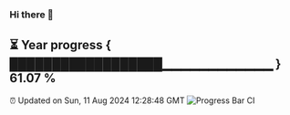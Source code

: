 ### Hi there 👋
⏳ Year progress { ██████████████████▁▁▁▁▁▁▁▁▁▁▁▁ } 61.07 %
---
⏰ Updated on Sun, 11 Aug 2024 12:28:48 GMT
![Progress Bar CI](https://github.com/liununu/liununu/workflows/Progress%20Bar%20CI/badge.svg)
